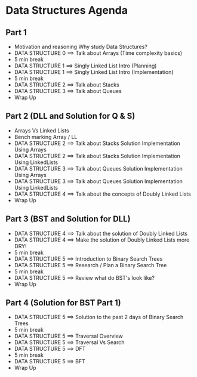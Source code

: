 # Data Structures Agenda

## Part 1
- Motivation and reasoning Why study Data Structures?
- DATA STRUCTURE 0 ==> Talk about Arrays (Time complexity basics)
- 5 min break
- DATA STRUCTURE 1 ==> Singly Linked List Intro (Planning)
- DATA STRUCTURE 1 ==> Singly Linked List Intro (Implementation)
- 5 min break
- DATA STRUCTURE 2 ==> Talk about Stacks
- DATA STRUCTURE 3 ==> Talk about Queues
- Wrap Up

## Part 2 (DLL and Solution for Q & S)
- Arrays Vs Linked Lists
- Bench marking Array / LL
- DATA STRUCTURE 2 ==> Talk about Stacks Solution Implementation Using Arrays
- DATA STRUCTURE 2 ==> Talk about Stacks Solution Implementation Using LinkedLists
- DATA STRUCTURE 3 ==> Talk about Queues Solution Implementation Using Arrays
- DATA STRUCTURE 3 ==> Talk about Queues Solution Implementation Using LinkedLists
- DATA STRUCTURE 4 ==>  Talk about the concepts of Doubly Linked Lists
- Wrap Up

## Part 3 (BST and Solution for DLL)
- DATA STRUCTURE 4 ==>  Talk about the solution of Doubly Linked Lists
- DATA STRUCTURE 4 ==>  Make the solution of Doubly Linked Lists more DRY!
- 5 min break
- DATA STRUCTURE 5 ==> Introduction to Binary Search Trees
- DATA STRUCTURE 5 ==> Research / Plan a Binary Search Tree
- 5 min break
- DATA STRUCTURE 5 ==> Review what do BST's look like?
- Wrap Up

## Part 4 (Solution for BST Part 1)
- DATA STRUCTURE 5 ==> Solution to the past 2 days of Binary Search Trees
- 5 min break
- DATA STRUCTURE 5 ==> Traversal Overview
- DATA STRUCTURE 5 ==> Traversal Vs Search
- DATA STRUCTURE 5 ==> DFT
- 5 min break
- DATA STRUCTURE 5 ==> BFT
- Wrap Up